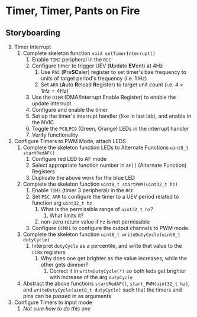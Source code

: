 # Timer, Timer, Pants on Fire

## Storyboarding

1. Timer Interrupt
   1. Complete skeleton function `void setTimerInterrupt()`
      1. Enable `TIM2` peripheral in the `RCC`
      2. Configure timer to trigger UEV (**U**pdate **EV**ent) at 4Hz
         1. Use `PSC` (**P**re**SC**aler) register to set timer's bae frequency to units of target period's frequency (i.e. 1 Hz)
         2. Set `ARR` (**A**uto **R**eload **R**egister) to target unit count (i.e. $4\times 1 Hz = 4 Hz$)
      3. Use the `DIER` (DMA/Interrupt Enable Register) to enable the update interrupt
      4. Configure and enable the timer
      5. Set up the timer's interrupt handler (like in last lab), and enable in the NVIC
      6. Toggle the `PC8`,`PC9` (Green, Orange) LEDs in the interrupt handler
      7. Verify functionality
2. Configure Timers to PWM Mode, attach LEDS
   1. Complete the skeleton function LEDs to Alternate Functions `uint8_t startRedAF()`
      1. Configure red LED to AF mode
      2. Select appropriate function number in `AF[]` (Alternate Function) Registers
      3. Duplicate the above work for the blue LED
   2. Complete the skeleton function `uint8_t startPWM(uint32_t hz)`
      1. Enable `TIM3` (timer 3 peripheral) in the `RCC`
      2. Set `PSC`, `ARR` to configure the timer to a UEV period related to function arg `uint32_t hz`
         1. What is the permissible range of `uint32_t hz`?
            1. What limits it?
         2. non-zero return value if `hz` is not permissible
      3. Configure `CCMR1` to configure the output channels to PWM mode.
   3. Complete the skeleton function `uint8_t writeDutyCycle(uint8_t dutyCycle)`
      1. Interpret `dutyCycle` as a percentile, and write that value to the `CCRx` registers
         1. Why does one get brighter as the value increases, while the other gets dimmer?
            1. Correct it in `writeDutyCycle(*)` so both leds get brighter with increase of the arg `dutyCycle`
   4. Abstract the above functions `startRedAF()`, `start_PWM(uint32_t hz)`, and `writeDutyCycle(uint8_t dutyCycle)` such that the timers and pins can be passed in as arguments
3. Configure Timers to input mode
   1. *Not sure how to do this one*
